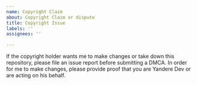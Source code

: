 ```yaml
---
name: Copyright Claim
about: Copyright Claim or dispute
title: Copyright Issue
labels: ''
assignees: ''

---
```


If the copyright holder wants me to make changes or take down this repository, please file an issue report before submitting a DMCA. In order for me to make changes, please provide proof that you are Yandere Dev or are acting on his behalf.
